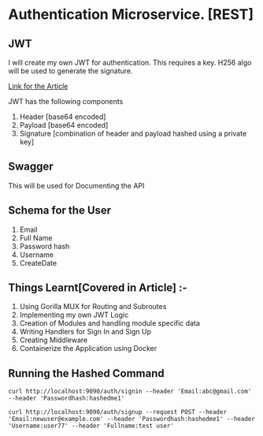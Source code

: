 # Authentication Microservice. \[REST\]
## JWT
I will create my own JWT for authentication. This requires a key. H256 algo will be used to generate the signature.

[Link for the Article](<to-be-added>)

JWT has the following components
1. Header \[base64 encoded\]
2. Payload \[base64 encoded\]
3. Signature \[combination of header and payload hashed using a private key\]

## Swagger
This will be used for Documenting the API

## Schema for the User
1. Email
2. Full Name
3. Password hash
4. Username
5. CreateDate

## Things Learnt\[Covered in Article\] :-
1. Using Gorilla MUX for Routing and Subroutes
2. Implementing my own JWT Logic
3. Creation of Modules and handling module specific data
4. Writing Handlers for Sign In and Sign Up
5. Creating Middleware
6. Containerize the Application using Docker

## Running the Hashed Command

`curl http://localhost:9090/auth/signin --header 'Email:abc@gmail.com' --header 'Passwordhash:hashedme1'`

`curl http://localhost:9090/auth/signup --request POST --header 'Email:newuser@example.com' --header 'Passwordhash:hashedme1' --header 'Username:user77' --header 'Fullname:test user'`